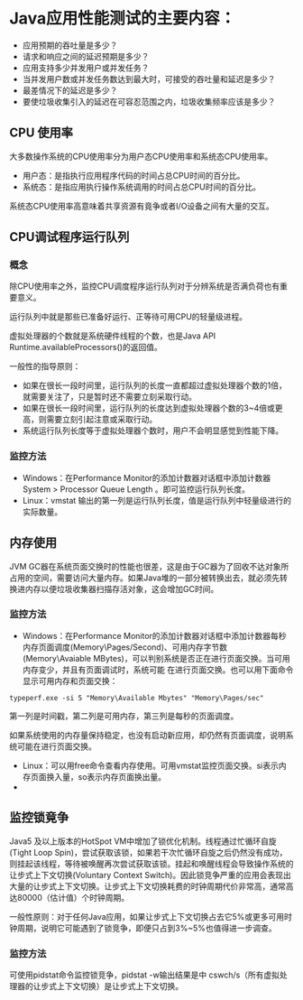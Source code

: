 
# Java应用性能测试的主要内容：

- 应用预期的吞吐量是多少？
- 请求和响应之间的延迟预期是多少？
- 应用支持多少并发用户或并发任务？
- 当并发用户数或并发任务数达到最大时，可接受的吞吐量和延迟是多少？
- 最差情况下的延迟是多少？
- 要使垃圾收集引入的延迟在可容忍范围之内，垃圾收集频率应该是多少？

## CPU 使用率

大多数操作系统的CPU使用率分为用户态CPU使用率和系统态CPU使用率。

- 用户态：是指执行应用程序代码的时间占总CPU时间的百分比。
- 系统态：是指应用执行操作系统调用的时间占总CPU时间的百分比。

系统态CPU使用率高意味着共享资源有竟争或者I/O设备之间有大量的交互。

## CPU调试程序运行队列

### 概念

除CPU使用率之外，监控CPU调度程序运行队列对于分辨系统是否满负荷也有重要意义。

运行队列中就是那些已准备好运行、正等待可用CPU的轻量级进程。

虚拟处理器的个数就是系统硬件线程的个数，也是Java API Runtime.availableProcessors()的返回值。

一般性的指导原则：

- 如果在很长一段时间里，运行队列的长度一直都超过虚拟处理器个数的1倍，就需要关注了，只是暂时还不需要立刻采取行动。
- 如果在很长一段时间里，运行队列的长度达到虚拟处理器个数的3~4倍或更高，则需要立刻引起注意或采取行动。
- 系统运行队列长度等于虚拟处理器个数时，用户不会明显感觉到性能下降。

### 监控方法

* Windows：在Performance Monitor的添加计数器对话框中添加计数器System > Processor Queue Length 。即可监控运行队列长度。
* Linux：vmstat 输出的第一列是运行队列长度，值是运行队列中轻量级进行的实际数量。

## 内存使用

JVM GC器在系统页面交换时的性能也很差，这是由于GC器为了回收不达对象所占用的空间，需要访问大量内存。如果Java堆的一部分被转换出去，就必须先转换进内存以便垃圾收集器扫描存活对象，这会增加GC时间。

### 监控方法

* Windows：在Performance Monitor的添加计数器对话框中添加计数器每秒内存页面调度(Memory\Pages/Second)、可用内存字节数(Memory\Avaiable MBytes)，可以判别系统是否正在进行页面交换。当可用内存变少，并且有页面调试时，系统可能 在进行页面交换。也可以用下面命令显示可用内存和页面交换：


```
typeperf.exe -si 5 "Memory\Available Mbytes" "Memory\Pages/sec"
```

第一列是时间戳，第二列是可用内存，第三列是每秒的页面调度。

如果系统使用的内存量保持稳定，也没有启动新应用，却仍然有页面调度，说明系统可能在进行页面交换。

* Linux：可以用free命令查看内存使用。可用vmstat监控页面交换。si表示内存页面换入量，so表示内存页面换出量。
* 

## 监控锁竟争

Java5 及以上版本的HotSpot VM中增加了锁优化机制。线程通过忙循环自旋(Tight Loop Spin)，尝试获取该锁，如果若干次忙循环自旋之后仍然没有成功，则挂起该线程，等待被唤醒再次尝试获取该锁。挂起和唤醒线程会导致操作系统的让步式上下文切换(Voluntary Context Switch)。因此锁竞争严重的应用会表现出大量的让步式上下文切换。让步式上下文切换耗费的时钟周期代价非常高，通常高达80000（估计值）个时钟周期。

一般性原则：对于任何Java应用，如果让步式上下文切换占去它5%或更多可用时钟周期，说明它可能遇到了锁竞争，即便只占到3%~5%也值得进一步调查。

### 监控方法

可使用pidstat命令监控锁竞争，pidstat -w输出结果是中 cswch/s（所有虚拟处理器的让步式上下文切换）是让步式上下文切换。